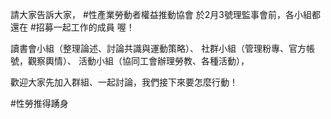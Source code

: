 ---
---
請大家告訴大家，
 #性產業勞動者權益推動協會 於2月3號理監事會前，各小組都還在 #招募一起工作的成員 喔！

讀書會小組（整理論述、討論共識與運動策略）、
社群小組（管理粉專、官方帳號，觀察輿情）、
活動小組（協同工會辦理勞教、各種活動），

歡迎大家先加入群組、一起討論，我們接下來要怎麼行動！

#性勞推得踴身